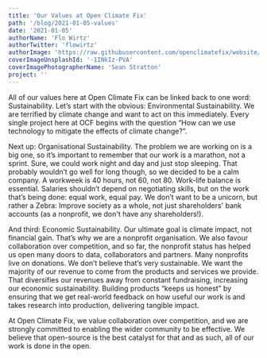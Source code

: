 ```yaml
---
title: 'Our Values at Open Climate Fix'
path: '/blog/2021-01-05-values'
date: '2021-01-05'
authorName: 'Flo Wirtz'
authorTwitter: 'flowirtz'
authorImage: 'https://raw.githubusercontent.com/openclimatefix/website/master/src/images/people/flo.jpg'
coverImageUnsplashId: '-1INkIz-PVA'
coverImagePhotographerName: 'Sean Stratton'
project: ''
---
```


All of our values here at Open Climate Fix can be linked back to one word: Sustainability. Let’s start with the obvious: Environmental Sustainability. We are terrified by climate change and want to act on this immediately. Every single project here at OCF begins with the question “How can we use technology to mitigate the effects of climate change?”.

Next up: Organisational Sustainability. The problem we are working on is a big one, so it’s important to remember that our work is a marathon, not a sprint. Sure, we could work night and day and just stop sleeping. That probably wouldn’t go well for long though, so we decided to be a calm company. A workweek is 40 hours, not 60, not 80. Work-life balance is essential. Salaries shouldn’t depend on negotiating skills, but on the work that’s being done: equal work, equal pay. We don’t want to be a unicorn, but rather a Zebra: Improve society as a whole, not just shareholders' bank accounts (as a nonprofit, we don't have any shareholders!).

And third: Economic Sustainability. Our ultimate goal is climate impact, not financial gain. That’s why we are a nonprofit organisation. We also favour collaboration over competition, and so far, the nonprofit status has helped us open many doors to data, collaborators and partners. Many nonprofits live on donations. We don’t believe that’s very sustainable. We want the majority of our revenue to come from the products and services we provide. That diversifies our revenues away from constant fundraising, increasing our economic sustainability. Building products “keeps us honest” by ensuring that we get real-world feedback on how useful our work is and takes research into production, delivering tangible impact.

At Open Climate Fix, we value collaboration over competition, and we are strongly committed to enabling the wider community to be effective. We believe that open-source is the best catalyst for that and as such, all of our work is done in the open.
